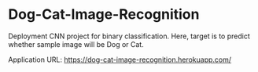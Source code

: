 # Dog-Cat-Image-Recognition
Deployment CNN project for binary classification. Here, target is to predict whether sample image will be Dog or Cat.

Application URL: https://dog-cat-image-recognition.herokuapp.com/
